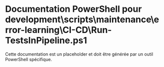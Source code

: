 # Documentation PowerShell pour development\scripts\maintenance\error-learning\CI-CD\Run-TestsInPipeline.ps1

Cette documentation est un placeholder et doit être générée par un outil PowerShell spécifique.
